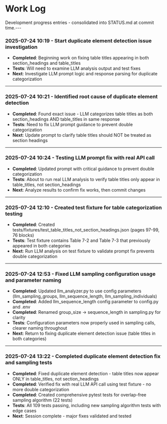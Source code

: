 # Work Log

Development progress entries - consolidated into STATUS.md at commit time.---
### 2025-07-24 10:19 - Start duplicate element detection issue investigation
- **Completed**: Beginning work on fixing table titles appearing in both section_headings and table_titles
- **Tests**: Will need to examine LLM analysis output and test fixes
- **Next**: Investigate LLM prompt logic and response parsing for duplicate categorization
---
### 2025-07-24 10:21 - Identified root cause of duplicate element detection
- **Completed**: Found exact issue - LLM categorizes table titles as both section_headings AND table_titles in same response
- **Tests**: Need to fix LLM prompt guidance to prevent double categorization  
- **Next**: Update prompt to clarify table titles should NOT be treated as section headings
---
### 2025-07-24 10:24 - Testing LLM prompt fix with real API call
- **Completed**: Updated prompt with critical guidance to prevent double categorization
- **Tests**: About to run real LLM analysis to verify table titles only appear in table_titles, not section_headings
- **Next**: Analyze results to confirm fix works, then commit changes
---
### 2025-07-24 12:10 - Created test fixture for table categorization testing
- **Completed**: Created tests/fixtures/test_table_titles_not_section_headings.json (pages 97-99, 76 blocks)
- **Tests**: Test fixture contains Table 7-2 and Table 7-3 that previously appeared in both categories
- **Next**: Run LLM analysis on test fixture to validate prompt fix prevents double categorization
---
### 2025-07-24 12:53 - Fixed LLM sampling configuration usage and parameter naming
- **Completed**: Updated llm_analyzer.py to use config parameters (llm_sampling_groups, llm_sequence_length, llm_sampling_individuals)
- **Completed**: Added llm_sequence_length config parameter to config.py and .env 
- **Completed**: Renamed group_size -> sequence_length in sampling.py for clarity
- **Tests**: Configuration parameters now properly used in sampling calls, clearer naming throughout
- **Next**: Return to fixing duplicate element detection issue (table titles in both categories)
---
### 2025-07-24 13:22 - Completed duplicate element detection fix and sampling tests
- **Completed**: Fixed duplicate element detection - table titles now appear ONLY in table_titles, not section_headings
- **Completed**: Verified fix with real LLM API call using test fixture - no more double categorization
- **Completed**: Created comprehensive pytest tests for overlap-free sampling algorithm (22 tests)
- **Tests**: All 109 tests passing, including new sampling algorithm tests with edge cases
- **Next**: Session complete - major fixes validated and tested
